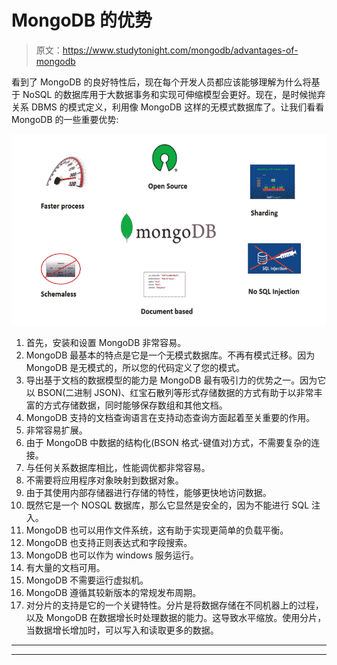 # MongoDB 的优势

> 原文：<https://www.studytonight.com/mongodb/advantages-of-mongodb>

看到了 MongoDB 的良好特性后，现在每个开发人员都应该能够理解为什么将基于 NoSQL 的数据库用于大数据事务和实现可伸缩模型会更好。现在，是时候抛弃关系 DBMS 的模式定义，利用像 MongoDB 这样的无模式数据库了。让我们看看 MongoDB 的一些重要优势:

![Advantages of MongoDB](img/21c472a4ee423835c92ed1e99f291f9e.png)

1.  首先，安装和设置 MongoDB 非常容易。
2.  MongoDB 最基本的特点是它是一个无模式数据库。不再有模式迁移。因为 MongoDB 是无模式的，所以您的代码定义了您的模式。
3.  导出基于文档的数据模型的能力是 MongoDB 最有吸引力的优势之一。因为它以 BSON(二进制 JSON)、红宝石散列等形式存储数据的方式有助于以非常丰富的方式存储数据，同时能够保存数组和其他文档。
4.  MongoDB 支持的文档查询语言在支持动态查询方面起着至关重要的作用。
5.  非常容易扩展。
6.  由于 MongoDB 中数据的结构化(BSON 格式-键值对)方式，不需要复杂的连接。
7.  与任何关系数据库相比，性能调优都非常容易。
8.  不需要将应用程序对象映射到数据对象。
9.  由于其使用内部存储器进行存储的特性，能够更快地访问数据。
10.  既然它是一个 NOSQL 数据库，那么它显然是安全的，因为不能进行 SQL 注入。
11.  MongoDB 也可以用作文件系统，这有助于实现更简单的负载平衡。
12.  MongoDB 也支持正则表达式和字段搜索。
13.  MongoDB 也可以作为 windows 服务运行。
14.  有大量的文档可用。
15.  MongoDB 不需要运行虚拟机。
16.  MongoDB 遵循其较新版本的常规发布周期。
17.  对分片的支持是它的一个关键特性。分片是将数据存储在不同机器上的过程，以及 MongoDB 在数据增长时处理数据的能力。这导致水平缩放。使用分片，当数据增长增加时，可以写入和读取更多的数据。

* * *

* * *